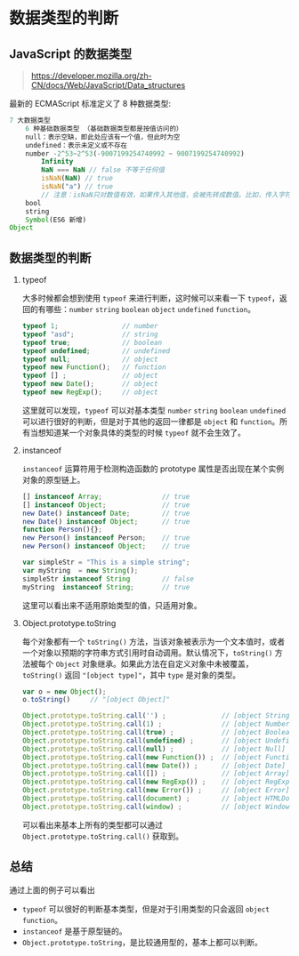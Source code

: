 # 数据类型的判断

## JavaScript 的数据类型

> https://developer.mozilla.org/zh-CN/docs/Web/JavaScript/Data_structures

最新的 ECMAScript 标准定义了 8 种数据类型:

```js
7 大数据类型
    6 种基础数据类型 （基础数据类型都是按值访问的）
    null：表示空缺，即此处应该有一个值，但此时为空
    undefined：表示未定义或不存在
    number -2^53~2^53(-9007199254740992 ~ 9007199254740992)
        Infinity
        NaN === NaN // false 不等于任何值
        isNaN(NaN) // true
        isNaN("a") // true
        // 注意：isNaN只对数值有效，如果传入其他值，会被先转成数值。比如，传入字符串的时候，字符串会被先转成NaN，所以最后返回true，这一点要特别引起注意。也就是说，isNaN为true的值，有可能不是NaN，而是一个字符串。
    bool
    string
    Symbol(ES6 新增)
Object
```

## 数据类型的判断

1. typeof

    大多时候都会想到使用 `typeof` 来进行判断，这时候可以来看一下 `typeof`，返回的有哪些：`number` `string` `boolean` `object` `undefined` `function`。

    ```js
    typeof 1;                // number
    typeof "asd";            // string
    typeof true;             // boolean
    typeof undefined;        // undefined
    typeof null;             // object
    typeof new Function();   // function
    typeof [] ;              // object 
    typeof new Date();       // object
    typeof new RegExp();     // object
    ```

    这里就可以发现，`typeof` 可以对基本类型 `number` `string` `boolean` `undefined` 可以进行很好的判断，但是对于其他的返回一律都是 `object` 和 `function`。所有当想知道某一个对象具体的类型的时候 `typeof` 就不会生效了。

2. instanceof

    `instanceof` 运算符用于检测构造函数的 prototype 属性是否出现在某个实例对象的原型链上。
    
    ```js
    [] instanceof Array;               // true
    [] instanceof Object;              // true
    new Date() instanceof Date;        // true
    new Date() instanceof Object;      // true
    function Person(){};
    new Person() instanceof Person;    // true
    new Person() instanceof Object;    // true

    var simpleStr = "This is a simple string";
    var myString  = new String();
    simpleStr instanceof String        // false
    myString  instanceof String;       // true
    ```
    
    这里可以看出来不适用原始类型的值，只适用对象。

3. Object.prototype.toString

    每个对象都有一个 `toString()` 方法，当该对象被表示为一个文本值时，或者一个对象以预期的字符串方式引用时自动调用。默认情况下，`toString()` 方法被每个 `Object` 对象继承。如果此方法在自定义对象中未被覆盖，`toString()` 返回 `"[object type]"`，其中 `type` 是对象的类型。

    ```js
    var o = new Object();
    o.toString()     // "[object Object]"

    Object.prototype.toString.call('') ;              // [object String]
    Object.prototype.toString.call(1) ;               // [object Number]
    Object.prototype.toString.call(true) ;            // [object Boolean]
    Object.prototype.toString.call(undefined) ;       // [object Undefined]
    Object.prototype.toString.call(null) ;            // [object Null]
    Object.prototype.toString.call(new Function()) ;  // [object Function]
    Object.prototype.toString.call(new Date()) ;      // [object Date]
    Object.prototype.toString.call([]) ;              // [object Array]
    Object.prototype.toString.call(new RegExp()) ;    // [object RegExp]
    Object.prototype.toString.call(new Error()) ;     // [object Error]
    Object.prototype.toString.call(document) ;        // [object HTMLDocument]
    Object.prototype.toString.call(window) ;          // [object Window]
    ```
    可以看出来基本上所有的类型都可以通过 `Object.prototype.toString.call()` 获取到。

## 总结

通过上面的例子可以看出
- `typeof` 可以很好的判断基本类型，但是对于引用类型的只会返回 `object` `function`。
- `instanceof` 是基于原型链的。
- `Object.prototype.toString`，是比较通用型的，基本上都可以判断。